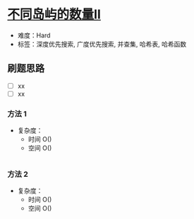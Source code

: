 # [不同岛屿的数量II](https://leetcode-cn.com/problems/number-of-distinct-islands-ii/)

- 难度：Hard
- 标签：深度优先搜索, 广度优先搜索, 并查集, 哈希表, 哈希函数

## 刷题思路

- [ ] xx
- [ ] xx

### 方法 1

- 复杂度：
    - 时间 O()
    - 空间 O()

``` js

```

### 方法 2

- 复杂度：
    - 时间 O()
    - 空间 O()

``` js

```
